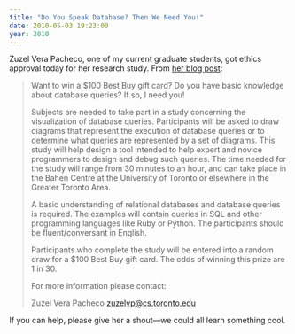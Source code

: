 ```yaml
---
title: "Do You Speak Database? Then We Need You!"
date: 2010-05-03 19:23:00
year: 2010
---
```

Zuzel Vera Pacheco, one of my current graduate students, got ethics approval today for her research study. From <a href="http://zuzelvp47uoft.wordpress.com/2010/05/03/call-for-participants/">her blog post</a>:
<blockquote>Want to win a $100 Best Buy gift card? Do you have basic knowledge about database queries? If so, I need you!

Subjects are needed to take part in a study concerning the visualization of database queries. Participants will be asked to draw diagrams that represent the execution of database queries or to determine what queries are represented by a set of diagrams. This study will help design a tool intended to help expert and novice programmers to design and debug such queries. The time needed for the study will range from 30 minutes to an hour, and can take place in the Bahen Centre at the University of Toronto or elsewhere in the Greater Toronto Area.

A basic understanding of relational databases and database queries is required. The examples will contain queries in SQL and other programming languages like Ruby or Python. The participants should be fluent/conversant in English.

Participants who complete the study will be entered into a random draw for a $100 Best Buy gift card. The odds of winning this prize are 1 in 30.

For more information please contact:

Zuzel Vera Pacheco
zuzelvp@cs.toronto.edu</blockquote>
If you can help, please give her a shout—we could all learn something cool.

